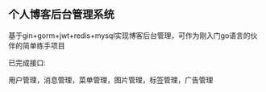 ## 个人博客后台管理系统

基于gin+gorm+jwt+redis+mysql实现博客后台管理，可作为刚入门go语言的伙伴的简单练手项目

已完成接口:

用户管理，消息管理，菜单管理，图片管理，标签管理，广告管理

